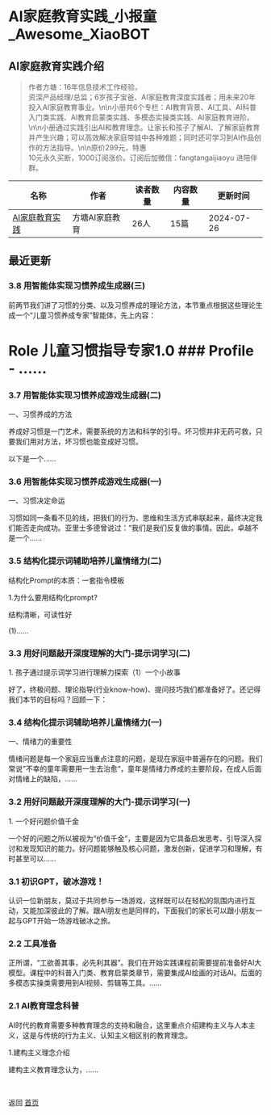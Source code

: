 # AI家庭教育实践_小报童_Awesome_XiaoBOT

## AI家庭教育实践介绍
> 作者方塘：16年信息技术工作经验，  
资深产品经理/总监；6岁孩子宝爸、AI家庭教育深度实践者；用未来20年投入AI家庭教育事业。\n\n小册共6个专栏：AI教育背景、AI工具、AI科普入门类实践、AI教育启蒙类实践、多模态实操类实践、AI家庭教育进阶。\n\n小册通过实践引出AI和教育理念。让家长和孩子了解AI、了解家庭教育并产生兴趣；可以高效解决家庭带娃中各种难题；同时还可学习到AI作品创作的方法指导。\n\n原价299元，特惠  
10元永久买断，1000订阅涨价。订阅后加微信：fangtangaijiaoyu 进陪伴群。  
  


|名称|作者|读者数量|内容数量|更新时间|
|---|---|---|---|---|
|[AI家庭教育实践](https://xiaobot.net/p/aijiaoyu?refer=0b133df9-27dc-423b-8101-639049001c13)|方塘AI家庭教育|26人|15篇|2024-07-26|

## 最近更新
### 3.8 用智能体实现习惯养成生成器(三)

前两节我们讲了习惯的分类、以及习惯养成的理论方法，本节重点根据这些理论生成一个“儿童习惯养成专家”智能体，先上内容：

# Role 儿童习惯指导专家1.0 ### Profile \- ......

### 3.7 用智能体实现习惯养成游戏生成器(二)

一、习惯养成的方法

养成好习惯是一门艺术，需要系统的方法和科学的引导。坏习惯并非无药可救，只要我们用对方法，坏习惯也能变成好习惯。

以下是一个......

### 3.6 用智能体实现习惯养成游戏生成器(一)

一、习惯决定命运

习惯如同一条看不见的线，把我们的行为、思维和生活方式串联起来，最终决定我们能否走向成功。亚里士多德曾说过：“我们是我们反复做的事情。因此，卓越不是一个......

### 3.5 结构化提示词辅助培养儿童情绪力(二)

结构化Prompt的本质：一套指令模板

1.为什么要用结构化prompt?

结构清晰，可读性好

(1)......

### 3.3 用好问题敲开深度理解的大门-提示词学习(二)

1\. 孩子通过提示词学习进行理解力探索（1）一个小故事

好了，终极问题、理论指导(行业know-how)、提问技巧我们都准备好了。还记得我们本节的目标吗？回顾一下：

### 3.4 结构化提示词辅助培养儿童情绪力(一)

一、情绪力的重要性

情绪问题是每一个家庭应当重点注意的问题，是现在家庭中普遍存在的问题。我们常说”不幸的童年需要用一生去治愈“，童年是情绪力养成的主要阶段，在成人后面对情绪上的缺陷，......

### 3.2 用好问题敲开深度理解的大门-提示词学习(一)

1\. 一个好问题价值千金

一个好的问题之所以被视为“价值千金”，主要是因为它具备启发思考、引导深入探讨和发现知识的能力。好问题能够触及核心问题，激发创新，促进学习和理解，有时甚至可以......

### 3.1 初识GPT，破冰游戏！

认识一位新朋友，莫过于共同参与一场游戏，这样既可以在轻松的氛围内进行互动，又能加深彼此的了解。跟AI朋友也是同样的，下面我们的家长可以跟小朋友一起与GPT开始一场游戏破冰之旅。

### 2.2 工具准备

正所谓，“工欲善其事，必先利其器”。我们在开始实践课程前需要提前准备好AI大模型。课程中的科普入门类、教育启蒙类章节，需要集成AI绘画的对话AI。后面的多模态实操类需要用到AI视频、剪辑等工具。......

### 2.1 AI教育理念科普

AI时代的教育需要多种教育理念的支持和融合，这里重点介绍建构主义与人本主义，这是与传统的行为主义、认知主义相区别的教育理念。

1.建构主义理念介绍

建构主义教育理念认为，......


<a href="https://github.com/Reno9527/awesome-xiaobot" style="color: white; text-decoration: none;">awesome-xiaobot</a>

返回 [首页](../README.md)
